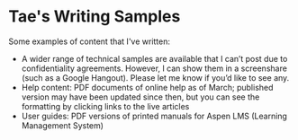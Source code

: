 # Tae's Writing Samples
Some examples of content that I've written:
- A wider range of technical samples are available that I can’t post due to confidentiality agreements. However, I can show them in a screenshare (such as a Google Hangout). Please let me know if you’d like to see any.
- Help content: PDF documents of online help as of March; published version may have been updated since then, but you can see the formatting by clicking links to the live articles
- User guides: PDF versions of printed manuals for Aspen LMS (Learning Management System) 
